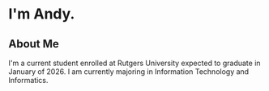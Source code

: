 # I'm Andy.

## About Me
I'm a current student enrolled at Rutgers University expected to graduate in January of 2026. I am currently majoring in Information Technology and Informatics.
